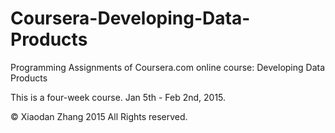Coursera-Developing-Data-Products
=================================

Programming Assignments of Coursera.com online course: Developing Data Products

This is a four-week course. Jan 5th - Feb 2nd, 2015.

© Xiaodan Zhang 2015 All Rights reserved.
